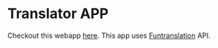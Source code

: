 # Translator APP
Checkout this webapp [here](https://polyglotbot.netlify.app).
This app uses [Funtranslation](https://funtranslations.com/) API.